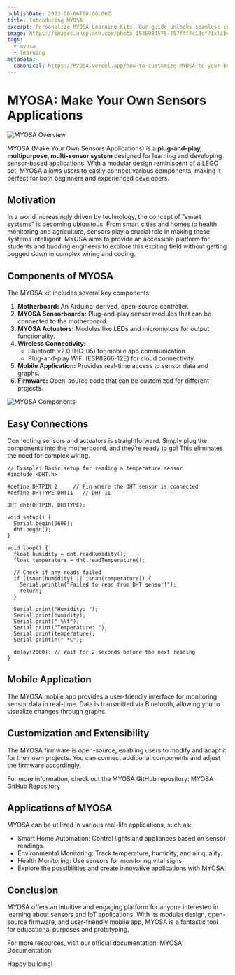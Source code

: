 ```yaml
---
publishDate: 2023-08-06T00:00:00Z
title: Introducing MYOSA
excerpt: Personalize MYOSA Learning Kits. Our guide unlocks seamless customization steps for a unique application platforms.
image: https://images.unsplash.com/photo-1546984575-757f4f7c13cf?ixlib=rb-4.0.3&ixid=M3wxMjA3fDB8MHxwaG90by1wYWdlfHx8fGVufDB8fHx8fA%3D%3D&auto=format&fit=crop&w=2070&q=80
tags:
  - myosa
  - learning
metadata:
  canonical: https://MYOSA.vercel.app/how-to-customize-MYOSA-to-your-brand
---
```


# MYOSA: Make Your Own Sensors Applications

![MYOSA Overview](https://example.com/myosa_overview.jpg) <!-- Replace with actual image link -->

MYOSA (Make Your Own Sensors Applications) is a **plug-and-play, multipurpose, multi-sensor system** designed for learning and developing sensor-based applications. With a modular design reminiscent of a LEGO set, MYOSA allows users to easily connect various components, making it perfect for both beginners and experienced developers.

## Motivation

In a world increasingly driven by technology, the concept of "smart systems" is becoming ubiquitous. From smart cities and homes to health monitoring and agriculture, sensors play a crucial role in making these systems intelligent. MYOSA aims to provide an accessible platform for students and budding engineers to explore this exciting field without getting bogged down in complex wiring and coding.

## Components of MYOSA

The MYOSA kit includes several key components:

1. **Motherboard:** An Arduino-derived, open-source controller.
2. **MYOSA Sensorboards:** Plug-and-play sensor modules that can be connected to the motherboard.
3. **MYOSA Actuators:** Modules like LEDs and micromotors for output functionality.
4. **Wireless Connectivity:** 
   - Bluetooth v2.0 (HC-05) for mobile app communication.
   - Plug-and-play WiFi (ESP8266-12E) for cloud connectivity.
5. **Mobile Application:** Provides real-time access to sensor data and graphs.
6. **Firmware:** Open-source code that can be customized for different projects.

![MYOSA Components](https://example.com/myosa_components.jpg) <!-- Replace with actual image link -->

## Easy Connections

Connecting sensors and actuators is straightforward. Simply plug the components into the motherboard, and they’re ready to go! This eliminates the need for complex wiring.

```plaintext
// Example: Basic setup for reading a temperature sensor
#include <DHT.h>

#define DHTPIN 2     // Pin where the DHT sensor is connected
#define DHTTYPE DHT11   // DHT 11

DHT dht(DHTPIN, DHTTYPE);

void setup() {
  Serial.begin(9600);
  dht.begin();
}

void loop() {
  float humidity = dht.readHumidity();
  float temperature = dht.readTemperature();
  
  // Check if any reads failed
  if (isnan(humidity) || isnan(temperature)) {
    Serial.println("Failed to read from DHT sensor!");
    return;
  }
  
  Serial.print("Humidity: ");
  Serial.print(humidity);
  Serial.print(" %\t");
  Serial.print("Temperature: ");
  Serial.print(temperature);
  Serial.println(" *C");
  
  delay(2000); // Wait for 2 seconds before the next reading
}
```

## Mobile Application

The MYOSA mobile app provides a user-friendly interface for monitoring sensor data in real-time. Data is transmitted via Bluetooth, allowing you to visualize changes through graphs.

<!-- Replace with actual image link -->

## Customization and Extensibility

The MYOSA firmware is open-source, enabling users to modify and adapt it for their own projects. You can connect additional components and adjust the firmware accordingly.

For more information, check out the MYOSA GitHub repository: MYOSA GitHub Repository <!-- Replace with actual GitHub link -->

## Applications of MYOSA

MYOSA can be utilized in various real-life applications, such as:

- Smart Home Automation: Control lights and appliances based on sensor readings.
- Environmental Monitoring: Track temperature, humidity, and air quality.
- Health Monitoring: Use sensors for monitoring vital signs.
- Explore the possibilities and create innovative applications with MYOSA!

## Conclusion

MYOSA offers an intuitive and engaging platform for anyone interested in learning about sensors and IoT applications. With its modular design, open-source firmware, and user-friendly mobile app, MYOSA is a fantastic tool for educational purposes and prototyping.

For more resources, visit our official documentation: MYOSA Documentation <!-- Replace with actual documentation link -->

Happy building!